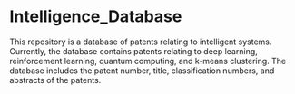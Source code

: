 # Intelligence_Database
This repository is a database of patents relating to intelligent systems. Currently, the database contains patents relating to deep learning, reinforcement learning, quantum computing, and k-means clustering. The database includes the patent number, title, classification numbers, and abstracts of the patents.
